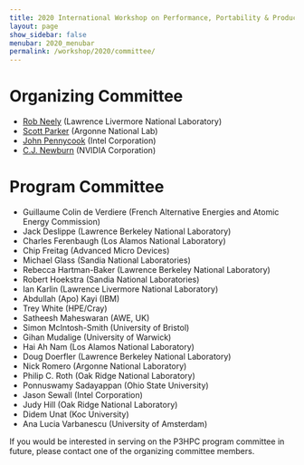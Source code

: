 ```yaml
---
title: 2020 International Workshop on Performance, Portability & Productivity in HPC
layout: page
show_sidebar: false
menubar: 2020_menubar
permalink: /workshop/2020/committee/
---
```


# Organizing Committee

- [Rob Neely](mailto:neely4@llnl.gov) (Lawrence Livermore National Laboratory)
- [Scott Parker](mailto:sparker@anl.gov) (Argonne National Lab)
- [John Pennycook](mailto:john.pennycook@intel.com) (Intel Corporation)
- [C.J. Newburn](mailto:cnewburn@nvidia.com) (NVIDIA Corporation)

# Program Committee

- Guillaume Colin de Verdiere (French Alternative Energies and Atomic Energy Commission)
- Jack Deslippe (Lawrence Berkeley National Laboratory)
- Charles Ferenbaugh (Los Alamos National Laboratory)
- Chip Freitag (Advanced Micro Devices)
- Michael Glass (Sandia National Laboratories)
- Rebecca Hartman-Baker (Lawrence Berkeley National Laboratory)
- Robert Hoekstra (Sandia National Laboratories)
- Ian Karlin (Lawrence Livermore National Laboratory)
- Abdullah (Apo) Kayi (IBM)
- Trey White (HPE/Cray)
- Satheesh Maheswaran (AWE, UK)
- Simon McIntosh-Smith (University of Bristol)
- Gihan Mudalige (University of Warwick)
- Hai Ah Nam (Los Alamos National Laboratory)
- Doug Doerfler (Lawrence Berkeley National Laboratory)
- Nick Romero (Argonne National Laboratory)
- Philip C. Roth (Oak Ridge National Laboratory)
- Ponnuswamy Sadayappan (Ohio State University)
- Jason Sewall (Intel Corporation)
- Judy Hill (Oak Ridge National Laboratory)
- Didem Unat (Koc University)
- Ana Lucia Varbanescu (University of Amsterdam)

If you would be interested in serving on the P3HPC program committee in future,
please contact one of the organizing committee members.
